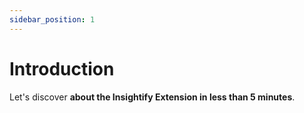 ```yaml
---
sidebar_position: 1
---
```


# Introduction

Let's discover **about the Insightify Extension in less than 5 minutes**.
